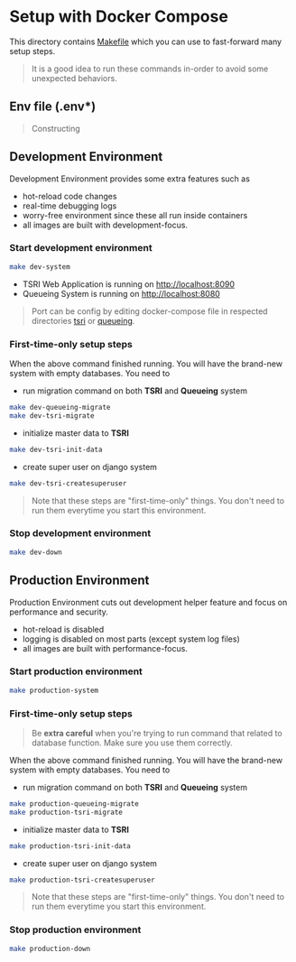 # Setup with Docker Compose
This directory contains [Makefile](Makefile) which you can use to fast-forward many setup steps.
> It is a good idea to run these commands in-order to avoid some unexpected behaviors.
## Env file (.env*)
> Constructing
## Development Environment
Development Environment provides some extra features such as
- hot-reload code changes
- real-time debugging logs
- worry-free environment since these all run inside containers
- all images are built with development-focus.

### Start development environment
```bash
make dev-system
```
- TSRI Web Application is running on [http://localhost:8090](http://localhost:8090)
- Queueing System is running on [http://localhost:8080](http://localhost:8080)
> Port can be config by editing docker-compose file 
in respected directories [tsri](tsri) or [queueing](queueing).
### First-time-only setup steps
When the above command finished running.
You will have the brand-new system with empty databases. You need to
- run migration command on both **TSRI** and **Queueing** system
```bash
make dev-queueing-migrate
make dev-tsri-migrate
```
- initialize master data to **TSRI**
```bash
make dev-tsri-init-data
```
- create super user on django system
```bash
make dev-tsri-createsuperuser
```
> Note that these steps are "first-time-only" things. 
  You don't need to run them everytime you start this environment.
### Stop development environment
```bash
make dev-down
```
## Production Environment
Production Environment cuts out development helper feature and focus on performance and security.
- hot-reload is disabled
- logging is disabled on most parts (except system log files)
- all images are built with performance-focus.
### Start production environment
```bash
make production-system
```
### First-time-only setup steps
> Be **extra careful** when you're trying to run command that related to database function. 
>Make sure you use them correctly. 

When the above command finished running.
You will have the brand-new system with empty databases. You need to
- run migration command on both **TSRI** and **Queueing** system
```bash
make production-queueing-migrate
make production-tsri-migrate
```
- initialize master data to **TSRI**
```bash
make production-tsri-init-data
```
- create super user on django system
```bash
make production-tsri-createsuperuser
```
> Note that these steps are "first-time-only" things. 
  You don't need to run them everytime you start this environment.
### Stop production environment
```bash
make production-down
```
